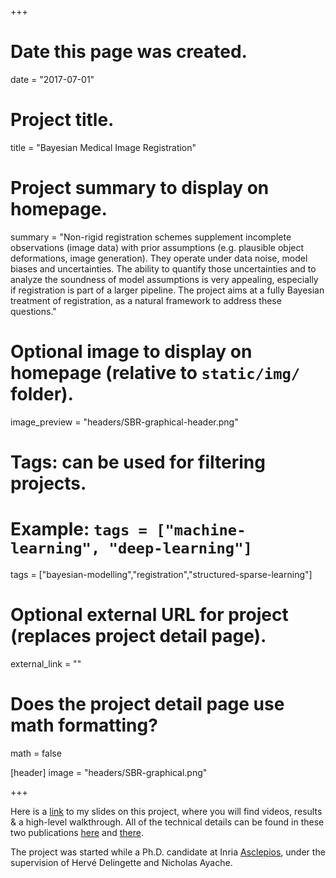 +++
# Date this page was created.
date = "2017-07-01"

# Project title.
title = "Bayesian Medical Image Registration"

# Project summary to display on homepage.
summary = "Non-rigid registration schemes supplement incomplete observations (image data) with prior assumptions (e.g. plausible object deformations, image generation). They operate under data noise, model biases and uncertainties. The ability to quantify those uncertainties and to analyze the soundness of model assumptions is very appealing, especially if registration is part of a larger pipeline. The project aims at a fully Bayesian treatment of registration, as a natural framework to address these questions."

# Optional image to display on homepage (relative to `static/img/` folder).
image_preview = "headers/SBR-graphical-header.png"

# Tags: can be used for filtering projects.
# Example: `tags = ["machine-learning", "deep-learning"]`
tags = ["bayesian-modelling","registration","structured-sparse-learning"]

# Optional external URL for project (replaces project detail page).
external_link = ""

# Does the project detail page use math formatting?
math = false

[header]
image = "headers/SBR-graphical.png"

+++

Here is a [link](https://oops/bayesian-registration.pptx) to my slides on this project, where you will find videos, results & a high-level walkthrough. All of the technical details can be found in these two publications [here](../../publication/sbr-fast-registration) and [there](../../publication/sbr-uq).

The project was started while a Ph.D. candidate at Inria [Asclepios](https://team.inria.fr/asclepios/), under the supervision of Hervé Delingette and Nicholas Ayache. 
